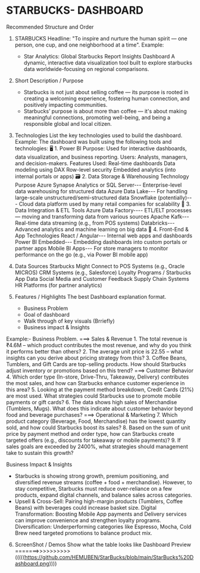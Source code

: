 # STARBUCKS- DASHBOARD
Recommended Structure and Order
1) STARBUCKS
   Headline: "To inspire and nurture the human spirit — one person, one cup, and one neighborhood at a time".
   Example:
   * Star Analytics: Global Starbucks Report Insights Dashboard
   A dynamic, interactive data visualization tool built to explore starbucks data worldwide-focusing on regional comparisons.

2) Short Description / Purpose
   * Starbucks is not just about selling coffee — its purpose is rooted in creating a welcoming experience, fostering human connection, and positively impacting communities.
   * Starbucks’ purpose is about more than coffee — it's about making meaningful connections, promoting well-being, and being a responsible global and local citizen.
     
3) Technologies
   List the key technologies used to build the dashboard.
   Example:
   The dashboard was built using the following tools and technologies:
   🖥️ 1. Power BI
          Purpose: Used for interactive dashboards, data visualization, and business reporting.
          Users: Analysts, managers, and decision-makers.
          Features Used:
          Real-time dashboards
          Data modeling using DAX
          Row-level security
          Embedded analytics (into internal portals or apps)
   🗃️ 2. Data Storage & Warehousing
          Technology Purpose
          Azure Synapse Analytics or SQL Server---	Enterprise-level data warehousing for structured data
          Azure Data Lake--- For handling large-scale unstructured/semi-structured data
          Snowflake (potentially)--- Cloud data platform used by many retail companies for scalability
   🔄 3. Data Integration & ETL Tools
          Azure Data Factory---- ETL/ELT processes — moving and transforming data from various sources
          Apache Kafk--- Real-time data streaming (e.g., from POS systems)
          Databricks--- Advanced analytics and machine learning on big data
   📲 4. Front-End & App Technologies
          React / Angular--- Internal web apps and dashboards
          Power BI Embedded--- Embedding dashboards into custom portals or partner apps
          Mobile BI Apps--- For store managers to monitor performance on the go (e.g., via Power BI mobile app)
   
4) Data Sources Starbucks Might Connect to
   POS Systems (e.g., Oracle MICROS)
   CRM Systems (e.g., Salesforce)
   Loyalty Programs / Starbucks App Data
   Social Media and Customer Feedback
   Supply Chain Systems
   HR Platforms (for partner analytics)

5) Features / Highlights
   The best Dashboard explanation format.
   * Business Problem
   * Goal of dashboard
   * Walk through of key visuals (Brriefly)
   * Business impact & Insights

Example:-
  Business Problem.
  ===> Sales & Revenue
        1. The total revenue is ₹4.6M – which product contributes the most revenue, and why do you think it performs better than others?
        2. The average unit price is 22.55 – what insights can you derive about pricing strategy from this?
        3. Coffee Beans, Tumblers, and Gift Cards are top-selling products. How should Starbucks adjust inventory or promotions based on this trend?
  ===> Customer Behavior
        4. Which order type (In-store, Drive-Thru, Takeaway, Delivery) contributes the most sales, and how can Starbucks enhance customer experience in this area?
        5. Looking at the payment method breakdown, Credit Cards (21%) are most used. What strategies could Starbucks use to promote mobile payments or gift cards?
        6. The data shows high sales of Merchandise (Tumblers, Mugs). What does this indicate about customer behavior beyond food and beverage purchases?
  ===> Operational & Marketing
        7. Which product category (Beverage, Food, Merchandise) has the lowest quantity sold, and how could Starbucks boost its sales?
        8. Based on the sum of unit price by payment method and order type, how can Starbucks create targeted offers (e.g., discounts for takeaway or mobile payments)?
        9. If sales goals are exceeded by 2400%, what strategies should management take to sustain this growth?

Business Impact & Insights
   * Starbucks is showing strong growth, premium positioning, and diversified revenue streams (coffee + food + merchandise). However, to stay competitive, Starbucks must reduce over-reliance on a few products, 
     expand digital channels, and balance sales across categories.
   * Upsell & Cross-Sell: Pairing high-margin products (Tumblers, Coffee Beans) with beverages could increase basket size.
     Digital Transformation: Boosting Mobile App payments and Delivery services can improve convenience and strengthen loyalty programs.
     Diversification: Underperforming categories like Espresso, Mocha, Cold Brew need targeted promotions to balance product mix.

6) ScreenShot / Demos
   Show what the table looks like
   Dashboard Preview =======>>>>>>>>>> (((((https://github.com/HEMUBEN/StarBucks/blob/main/StarBucks%20Dashboard.png))))


                     
    















   
   
